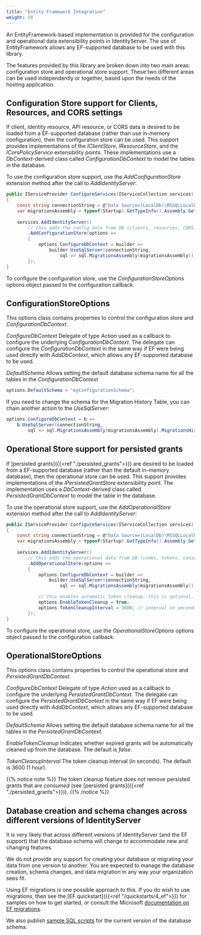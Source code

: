 ```yaml
---
title: "Entity Framework Integration"
weight: 50
---
```


An EntityFramework-based implementation is provided for the configuration and operational data extensibility points in IdentityServer.
The use of EntityFramework allows any EF-supported database to be used with this library.

The features provided by this library are broken down into two main areas: configuration store and operational store support.
These two different areas can be used independently or together, based upon the needs of the hosting application.

## Configuration Store support for Clients, Resources, and CORS settings
If client, identity resource, API resource, or CORS data is desired to be loaded from a EF-supported database 
(rather than use in-memory configuration), then the configuration store can be used.
This support provides implementations of the *IClientStore*, *IResourceStore*, and the *ICorsPolicyService* extensibility points.
These implementations use a *DbContext*-derived class called *ConfigurationDbContext* to model the tables in the database.

To use the configuration store support, use the *AddConfigurationStore* extension method after the call to *AddIdentityServer*:

```csharp
public IServiceProvider ConfigureServices(IServiceCollection services)
{
    const string connectionString = @"Data Source=(LocalDb)\MSSQLLocalDB;database=YourIdentityServerDatabase;trusted_connection=yes;";
    var migrationsAssembly = typeof(Startup).GetTypeInfo().Assembly.GetName().Name;
    
    services.AddIdentityServer()
        // this adds the config data from DB (clients, resources, CORS)
        .AddConfigurationStore(options =>
        {
            options.ConfigureDbContext = builder =>
                builder.UseSqlServer(connectionString,
                    sql => sql.MigrationsAssembly(migrationsAssembly));
        });
}
```

To configure the configuration store, use the *ConfigurationStoreOptions* options object passed to the configuration callback.

## ConfigurationStoreOptions
This options class contains properties to control the configuration store and *ConfigurationDbContext*.

*ConfigureDbContext*
    Delegate of type *Action<DbContextOptionsBuilder>* used as a callback to configure the underlying *ConfigurationDbContext*.
    The delegate can configure the *ConfigurationDbContext* in the same way if EF were being used directly with *AddDbContext*, which allows any EF-supported database to be used.

*DefaultSchema*
    Allows setting the default database schema name for all the tables in the *ConfigurationDbContext*

```csharp
options.DefaultSchema = "myConfigurationSchema";      
```

If you need to change the schema for the Migration History Table, you can chain another action to the *UseSqlServer*:

```csharp
options.ConfigureDbContext = b =>
    b.UseSqlServer(connectionString,
        sql => sql.MigrationsAssembly(migrationsAssembly).MigrationsHistoryTable("MyConfigurationMigrationTable", "myConfigurationSchema"));
```

## Operational Store support for persisted grants
If [persisted grants]({{<ref "./persisted_grants">}}) are desired to be loaded from a EF-supported database (rather than the default in-memory database), then the operational store can be used.
This support provides implementations of the *IPersistedGrantStore* extensibility point.
The implementation uses a *DbContext*-derived class called *PersistedGrantDbContext* to model the table in the database.

To use the operational store support, use the *AddOperationalStore* extension method after the call to *AddIdentityServer*:

```csharp
public IServiceProvider ConfigureServices(IServiceCollection services)
{
    const string connectionString = @"Data Source=(LocalDb)\MSSQLLocalDB;database=YourIdentityServerDatabase;trusted_connection=yes;";
    var migrationsAssembly = typeof(Startup).GetTypeInfo().Assembly.GetName().Name;
    
    services.AddIdentityServer()
        // this adds the operational data from DB (codes, tokens, consents)
        .AddOperationalStore(options =>
        {
            options.ConfigureDbContext = builder =>
                builder.UseSqlServer(connectionString,
                    sql => sql.MigrationsAssembly(migrationsAssembly));

            // this enables automatic token cleanup. this is optional.
            options.EnableTokenCleanup = true;
            options.TokenCleanupInterval = 3600; // interval in seconds (default is 3600)
        });
}
```

To configure the operational store, use the *OperationalStoreOptions* options object passed to the configuration callback.

## OperationalStoreOptions
This options class contains properties to control the operational store and *PersistedGrantDbContext*.

*ConfigureDbContext*
    Delegate of type *Action<DbContextOptionsBuilder>* used as a callback to configure the underlying *PersistedGrantDbContext*.
    The delegate can configure the *PersistedGrantDbContext* in the same way if EF were being used directly with *AddDbContext*, which allows any EF-supported database to be used.

*DefaultSchema*
    Allows setting the default database schema name for all the tables in the *PersistedGrantDbContext*.

*EnableTokenCleanup*
    Indicates whether expired grants will be automatically cleaned up from the database. The default is *false*.

*TokenCleanupInterval*
    The token cleanup interval (in seconds). The default is 3600 (1 hour).

{{% notice note %}}
The token cleanup feature does *not* remove persisted grants that are *consumed* (see [persisted grants]({{<ref "./persisted_grants">}})).
{{% /notice %}}

## Database creation and schema changes across different versions of IdentityServer
It is very likely that across different versions of IdentityServer (and the EF support) that the database schema will change to accommodate new and changing features.

We do not provide any support for creating your database or migrating your data from one version to another. 
You are expected to manage the database creation, schema changes, and data migration in any way your organization sees fit.

Using EF migrations is one possible approach to this. 
If you do wish to use migrations, then see the [EF quickstart]({{<ref "/quickstarts/4_ef">}}) for samples on how to get started, or consult the Microsoft [documentation on EF migrations](https://docs.microsoft.com/en-us/ef/core/managing-schemas/migrations/index).

We also publish [sample SQL scripts](https://github.com/DuendeSoftware/IdentityServer/tree/main/migrations/SqlServer/Migrations) for the current version of the database schema.
